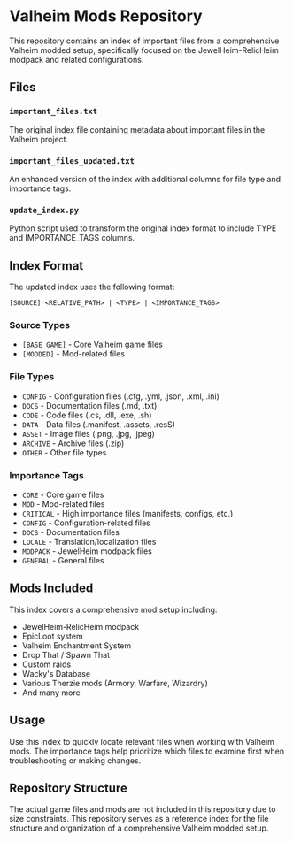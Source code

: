 # Valheim Mods Repository

This repository contains an index of important files from a comprehensive Valheim modded setup, specifically focused on the JewelHeim-RelicHeim modpack and related configurations.

## Files

### `important_files.txt`
The original index file containing metadata about important files in the Valheim project.

### `important_files_updated.txt`
An enhanced version of the index with additional columns for file type and importance tags.

### `update_index.py`
Python script used to transform the original index format to include TYPE and IMPORTANCE_TAGS columns.

## Index Format

The updated index uses the following format:
```
[SOURCE] <RELATIVE_PATH> | <TYPE> | <IMPORTANCE_TAGS>
```

### Source Types
- `[BASE GAME]` - Core Valheim game files
- `[MODDED]` - Mod-related files

### File Types
- `CONFIG` - Configuration files (.cfg, .yml, .json, .xml, .ini)
- `DOCS` - Documentation files (.md, .txt)
- `CODE` - Code files (.cs, .dll, .exe, .sh)
- `DATA` - Data files (.manifest, .assets, .resS)
- `ASSET` - Image files (.png, .jpg, .jpeg)
- `ARCHIVE` - Archive files (.zip)
- `OTHER` - Other file types

### Importance Tags
- `CORE` - Core game files
- `MOD` - Mod-related files
- `CRITICAL` - High importance files (manifests, configs, etc.)
- `CONFIG` - Configuration-related files
- `DOCS` - Documentation files
- `LOCALE` - Translation/localization files
- `MODPACK` - JewelHeim modpack files
- `GENERAL` - General files

## Mods Included

This index covers a comprehensive mod setup including:
- JewelHeim-RelicHeim modpack
- EpicLoot system
- Valheim Enchantment System
- Drop That / Spawn That
- Custom raids
- Wacky's Database
- Various Therzie mods (Armory, Warfare, Wizardry)
- And many more

## Usage

Use this index to quickly locate relevant files when working with Valheim mods. The importance tags help prioritize which files to examine first when troubleshooting or making changes.

## Repository Structure

The actual game files and mods are not included in this repository due to size constraints. This repository serves as a reference index for the file structure and organization of a comprehensive Valheim modded setup. 